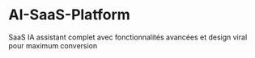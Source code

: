 # AI-SaaS-Platform
SaaS IA assistant complet avec fonctionnalités avancées et design viral pour maximum conversion
